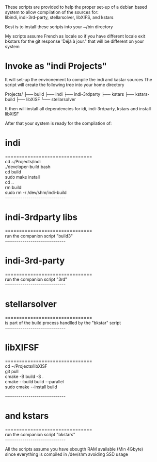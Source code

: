 These scripts are provided to help the proper set-up of a debian based system
to allow compilation of the sources for:<br>
libindi, 
indi-3rd-party, 
stellarsolver, 
libXIFS, 
and kstars

Best is to install these scripts into your ~/bin directory

My scripts assume French as locale so if you have different locale exit bkstars for the git response 'Déjà à jour." that will be different on your system 

# Invoke as "indi Projects"
 It will set-up the environement to compile the indi and kastar sources
 The script will create the following tree into your home directory

 Projects/
 ├── build
 ├── indi
 ├── indi-3rdparty
 ├── kstars
 ├── kstars-build
 ├── libXISF
 └── stellarsolver

 It then will install all dependencies for idi, indi-3rdparty, kstars
 and install libXISF

 After that your system is ready for the compilation of:
# indi<br>
 ===============================<br>
 cd ~/Projects/indi<br>
 ./developer-build.bash<br>
 cd build<br>
 sudo make install<br>
 cd ..<br>
 rm build<br>
 sudo rm -r /dev/shm/indi-build<br>
 -------------------------------<br>

# indi-3rdparty libs<br>
 ===============================<br>
 run the companion script "build3"<br>
 -------------------------------<br>

# indi-3rd-party<br>
 ===============================<br>
 run the companion script "3rd"<br>
 -------------------------------<br>

# stellarsolver<br>
 ===============================<br>
 is part of the build process handlled by the "bkstar" script<br>
 -------------------------------<br>

# libXIFSF<br>
 ===============================<br>
 cd ~/Projects/libXISF<br>
 git pull<br>
 cmake -B build -S .<br>
 cmake --build build --parallel<br>
 sudo cmake --install build<br>

 -------------------------------<br>

# and kstars<br>
 ===============================<br>
 run the companion script "bkstars"<br>
 -------------------------------<br>

 All the scripts assume you have ebougth RAM available (Min 4Gbyte)<br>
 since everything is compiled in /dev/shm avoiding SSD usage<br>
